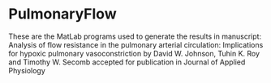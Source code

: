 # PulmonaryFlow
These are the MatLab programs used to generate the results in manuscript:
Analysis of flow resistance in the pulmonary arterial circulation: 
Implications for hypoxic pulmonary vasoconstriction
by David W. Johnson, Tuhin K. Roy and Timothy W. Secomb
accepted for publication in Journal of Applied Physiology

